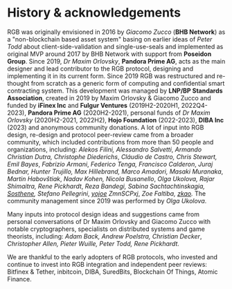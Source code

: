 # History & acknowledgements

RGB was originally envisioned in 2016 by _Giacomo Zucco_ (**BHB Network**) as a "non-blockchain based asset system" basing on earlier ideas of _Peter Todd_ about client-side-validation and single-use-seals and implemented as original MVP around 2017 by BHB Network with support from **Poseidon Group**. Since 2019, _Dr Maxim Orlovsky_, **Pandora Prime AG**, acts as the main designer and lead contributor to the RGB protocol, designing and implementing it in its current form. Since 2019 RGB was restructured and re-thought from scratch as a generic form of computing and confidential smart contracting system. This development was managed by **LNP/BP Standards Association**, created in 2019 by Maxim Orlovsky & Giacomo Zucco and funded by **iFinex Inc** and **Fulgur Ventures** (2019H2-2020H1, 2022Q4-2023), **Pandora Prime AG** (2020H2-2021), personal funds of _Dr Maxim Orlovsky_ (2020H2-2021, 2022H2), **Hojo Foundation** (2022-2023), **DIBA Inc** (2023) and anonymous community donations. A lot of input into RGB design, re-design and protocol peer-review came from a broader community, which included contributions from more than 50 people and organizations, including: _Alekos Filini, Alessandro Salvetti_, _Armando Christian Dutra, Christophe Diederichs_, _Cláudio de Castro, Chris Stewart, Emil Bayes_, _Fabrizio Armani_, _Federico Tenga, Francisco Calderon_, _Juraj Bednar, Hunter Trujillo, Max Hillebrand, Marco Amadori, Masaki Muranaka_, _Martin Habovštiak_, _Nadav Kohen, Nicola Busanello_, _Olga Ukolova, Rajar Shimaitra, Rene Pickhardt_, _Reza Bandegi, Sabina Sachtachtinskagia,_ [_Sosthene_](https://github.com/Sosthene00)_,_ _Stefano Pellegrini_, [_yojoe_](https://github.com/yojoe) _ZmnSCPxj_, _Zoe Faltiba,_ [_zkao_](https://github.com/zkao)_._ The community management since 2019 was performed by _Olga Ukolova_.

Many inputs into protocol design ideas and suggestions came from personal conversations of Dr Maxim Orlovsky and Giacomo Zucco with notable cryptographers, specialists on distributed systems and game theorists, including: _Adam Back, Andrew Poelstra, Christian Decker_, _Christopher Allen, Pieter Wuille, Peter Todd, Rene Pickhardt._

We are thankful to the early adopters of RGB protocols, who invested and continue to invest into RGB integration and independent peer reviews: Bitfinex & Tether, inbitcoin, DIBA, SuredBits, Blockchain Of Things, Atomic Finance.
